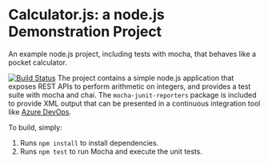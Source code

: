 Calculator.js: a node.js Demonstration Project
==============================================
An example node.js project, including tests with mocha, that behaves like
a pocket calculator.

[![Build Status](https://dev.azure.com/optimodesign/Integracion%20control%20codigo%20fuente%20externo%20con%20AzPipelines/_apis/build/status/castlecreati.calculator?branchName=master)](https://dev.azure.com/optimodesign/Integracion%20control%20codigo%20fuente%20externo%20con%20AzPipelines/_build/latest?definitionId=7&branchName=master)
The project contains a simple node.js application that exposes REST APIs
to perform arithmetic on integers, and provides a test suite with mocha
and chai.  The `mocha-junit-reporters` package is included to provide XML
output that can be presented in a continuous integration tool like
[Azure DevOps](https://azure.com/devops).

To build, simply:

1. Runs `npm install` to install dependencies.
2. Runs `npm test` to run Mocha and execute the unit tests.

